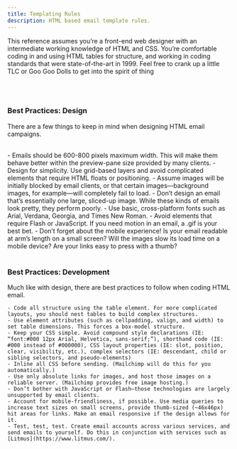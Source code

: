 ```yaml
---
title: Templating Rules
description: HTML based email template rules.
---
```


This reference assumes you’re a front-end web designer with an intermediate working knowledge of HTML and CSS. You’re comfortable coding in and using HTML tables for structure, and working in coding standards that were state-of-the-art in 1999. Feel free to crank up a little TLC or Goo Goo Dolls to get into the spirit of thing

<br>
<br>

<!--more-->

### Best Practices: Design

There are a few things to keep in mind when designing HTML email campaigns.

<br>
    - Emails should be 600-800 pixels maximum width. This will make them behave better within the preview-pane size provided by many clients.
    - Design for simplicity. Use grid-based layers and avoid complicated elements that require HTML floats or positioning.
    - Assume images will be initially blocked by email clients, or that certain images—background images, for example—will completely fail to load.
    - Don’t design an email that’s essentially one large, sliced-up image. While these kinds of emails look pretty, they perform poorly.
    - Use basic, cross-platform fonts such as Arial, Verdana, Georgia, and Times New Roman.
    - Avoid elements that require Flash or JavaScript. If you need motion in an email, a .gif is your best bet.
    - Don’t forget about the mobile experience! Is your email readable at arm’s length on a small screen? Will the images slow its load time on a mobile device? Are your links easy to press with a thumb?

<br>
<br>

### Best Practices: Development

Much like with design, there are best practices to follow when coding HTML email.


    - Code all structure using the table element. For more complicated layouts, you should nest tables to build complex structures.
    - Use element attributes (such as cellpadding, valign, and width) to set table dimensions. This forces a box-model structure.
    - Keep your CSS simple. Avoid compound style declarations (IE: “font:#000 12px Arial, Helvetica, sans-serif;”), shorthand code (IE: #000 instead of #000000), CSS layout properties (IE: slot, position, clear, visibility, etc.), complex selectors (IE: descendant, child or sibling selectors, and pseudo-elements)
    - Inline all CSS before sending. (Mailchimp will do this for you automatically.)
    - Use only absolute links for images, and host those images on a reliable server. (Mailchimp provides free image hosting.)
    - Don’t bother with JavaScript or Flash—those technologies are largely unsupported by email clients.
    - Account for mobile-friendliness, if possible. Use media queries to increase text sizes on small screens, provide thumb-sized (~46x46px) hit areas for links. Make an email responsive if the design allows for it.
    - Test, test, test. Create email accounts across various services, and send emails to yourself. Do this in conjunction with services such as [Litmus](https://www.litmus.com/).

[^1]: Sourece [MailChimp](https://templates.mailchimp.com/getting-started/html-email-basics/)

